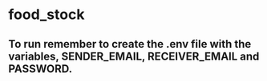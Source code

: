 # food_stock
## To run remember to create the .env file with the variables, SENDER_EMAIL, RECEIVER_EMAIL and PASSWORD.
